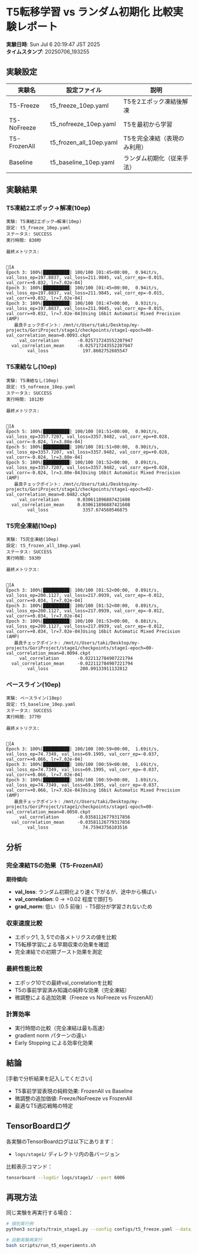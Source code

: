 # T5転移学習 vs ランダム初期化 比較実験レポート

**実験日時**: Sun Jul  6 20:19:47 JST 2025  
**タイムスタンプ**: 20250706_193255

## 実験設定

| 実験名 | 設定ファイル | 説明 |
|--------|-------------|------|
| T5-Freeze | t5_freeze_10ep.yaml | T5を2エポック凍結後解凍 |
| T5-NoFreeze | t5_nofreeze_10ep.yaml | T5を最初から学習 |
| T5-FrozenAll | t5_frozen_all_10ep.yaml | T5を完全凍結（表現のみ利用） |
| Baseline | t5_baseline_10ep.yaml | ランダム初期化（従来手法） |

## 実験結果

### T5凍結2エポック→解凍(10ep)

```
実験: T5凍結2エポック→解凍(10ep)
設定: t5_freeze_10ep.yaml
ステータス: SUCCESS
実行時間: 830秒

最終メトリクス:
                                                                        [AEpoch 3: 100%|██████████| 100/100 [01:45<00:00,  0.94it/s, val_loss_ep=197.8837, val_loss=211.9845, val_corr_ep=-0.015, val_corr=+0.032, lr=7.02e-04]Epoch 3: 100%|██████████| 100/100 [01:45<00:00,  0.94it/s, val_loss_ep=197.8837, val_loss=211.9845, val_corr_ep=-0.015, val_corr=+0.032, lr=7.02e-04]Epoch 3: 100%|██████████| 100/100 [01:47<00:00,  0.93it/s, val_loss_ep=197.8837, val_loss=211.9845, val_corr_ep=-0.015, val_corr=+0.032, lr=7.02e-04]Using 16bit Automatic Mixed Precision (AMP)
   最良チェックポイント: /mnt/c/Users/taki/Desktop/my-projects/GoriProject/stage1/checkpoints/stage1-epoch=00-val_correlation_mean=0.0093.ckpt
     val_correlation       -0.025717243552207947
  val_correlation_mean     -0.025717243552207947
        val_loss             197.8602752685547
```

### T5凍結なし(10ep)

```
実験: T5凍結なし(10ep)
設定: t5_nofreeze_10ep.yaml
ステータス: SUCCESS
実行時間: 1012秒

最終メトリクス:
                                                                        [AEpoch 5: 100%|██████████| 100/100 [01:51<00:00,  0.90it/s, val_loss_ep=3357.7207, val_loss=3357.9482, val_corr_ep=+0.028, val_corr=-0.024, lr=3.80e-04]Epoch 5: 100%|██████████| 100/100 [01:51<00:00,  0.90it/s, val_loss_ep=3357.7207, val_loss=3357.9482, val_corr_ep=+0.028, val_corr=-0.024, lr=3.80e-04]Epoch 5: 100%|██████████| 100/100 [01:52<00:00,  0.89it/s, val_loss_ep=3357.7207, val_loss=3357.9482, val_corr_ep=+0.028, val_corr=-0.024, lr=3.80e-04]Using 16bit Automatic Mixed Precision (AMP)
   最良チェックポイント: /mnt/c/Users/taki/Desktop/my-projects/GoriProject/stage1/checkpoints/stage1-epoch=02-val_correlation_mean=0.0482.ckpt
     val_correlation       0.030611896887421608
  val_correlation_mean     0.030611896887421608
        val_loss             3357.674560546875
```

### T5完全凍結(10ep)

```
実験: T5完全凍結(10ep)
設定: t5_frozen_all_10ep.yaml
ステータス: SUCCESS
実行時間: 593秒

最終メトリクス:
                                                                        [AEpoch 3: 100%|██████████| 100/100 [01:52<00:00,  0.89it/s, val_loss_ep=200.1127, val_loss=217.0939, val_corr_ep=-0.012, val_corr=+0.034, lr=7.02e-04]Epoch 3: 100%|██████████| 100/100 [01:52<00:00,  0.89it/s, val_loss_ep=200.1127, val_loss=217.0939, val_corr_ep=-0.012, val_corr=+0.034, lr=7.02e-04]Epoch 3: 100%|██████████| 100/100 [01:53<00:00,  0.88it/s, val_loss_ep=200.1127, val_loss=217.0939, val_corr_ep=-0.012, val_corr=+0.034, lr=7.02e-04]Using 16bit Automatic Mixed Precision (AMP)
   最良チェックポイント: /mnt/c/Users/taki/Desktop/my-projects/GoriProject/stage1/checkpoints/stage1-epoch=00-val_correlation_mean=0.0094.ckpt
     val_correlation       -0.022112784907221794
  val_correlation_mean     -0.022112784907221794
        val_loss            200.09133911132812
```

### ベースライン(10ep)

```
実験: ベースライン(10ep)
設定: t5_baseline_10ep.yaml
ステータス: SUCCESS
実行時間: 377秒

最終メトリクス:
                                                                        [AEpoch 3: 100%|██████████| 100/100 [00:59<00:00,  1.69it/s, val_loss_ep=74.7349, val_loss=69.1995, val_corr_ep=-0.037, val_corr=+0.066, lr=7.02e-04]  Epoch 3: 100%|██████████| 100/100 [00:59<00:00,  1.69it/s, val_loss_ep=74.7349, val_loss=69.1995, val_corr_ep=-0.037, val_corr=+0.066, lr=7.02e-04]Epoch 3: 100%|██████████| 100/100 [00:59<00:00,  1.69it/s, val_loss_ep=74.7349, val_loss=69.1995, val_corr_ep=-0.037, val_corr=+0.066, lr=7.02e-04]Using 16bit Automatic Mixed Precision (AMP)
   最良チェックポイント: /mnt/c/Users/taki/Desktop/my-projects/GoriProject/stage1/checkpoints/stage1-epoch=00-val_correlation_mean=0.0050.ckpt
     val_correlation       -0.03581126779317856
  val_correlation_mean     -0.03581126779317856
        val_loss             74.75943756103516
```

## 分析

### 完全凍結T5の効果（T5-FrozenAll）
**期待傾向**:
- **val_loss**: ランダム初期化より速く下がるが、途中から横ばい
- **val_correlation**: 0 → +0.02 程度で頭打ち
- **grad_norm**: 低い（0.5 前後）- T5部分が学習されないため

### 収束速度比較
- エポック1, 3, 5での各メトリクスの値を比較
- T5転移学習による早期収束の効果を確認
- 完全凍結での初期ブースト効果を測定

### 最終性能比較
- エポック10での最終val_correlationを比較
- T5の事前学習済み知識の純粋な効果（完全凍結）
- 微調整による追加効果（Freeze vs NoFreeze vs FrozenAll）

### 計算効率
- 実行時間の比較（完全凍結は最も高速）
- gradient norm パターンの違い
- Early Stopping による効率化効果

## 結論

[手動で分析結果を記入してください]
- T5事前学習表現の純粋効果: FrozenAll vs Baseline
- 微調整の追加価値: Freeze/NoFreeze vs FrozenAll
- 最適なT5適応戦略の特定

## TensorBoardログ

各実験のTensorBoardログは以下にあります：
- `logs/stage1/` ディレクトリ内の各バージョン

比較表示コマンド：
```bash
tensorboard --logdir logs/stage1/ --port 6006
```

## 再現方法

同じ実験を再実行する場合：
```bash
# 個別実行例
python3 scripts/train_stage1.py --config configs/t5_freeze.yaml --data_dir ../data/derived --max_epochs 10

# 自動実験再実行
bash scripts/run_t5_experiments.sh
```
